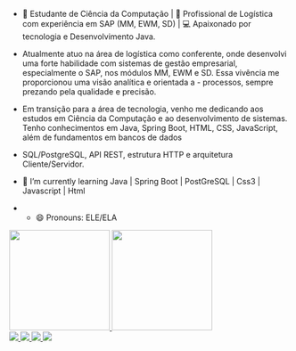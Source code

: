 - 🔭 Estudante de Ciência da Computação | 🚛 Profissional de Logística com experiência em SAP (MM, EWM, SD) | 💻 Apaixonado por tecnologia e Desenvolvimento Java.
- Atualmente atuo na área de logística como conferente, onde desenvolvi uma forte habilidade com sistemas de gestão empresarial, especialmente o SAP, nos módulos MM, EWM e SD. Essa vivência me proporcionou uma visão analítica e orientada a - processos, sempre prezando pela qualidade e precisão.

- Em transição para a área de tecnologia, venho me dedicando aos estudos em Ciência da Computação e ao desenvolvimento de sistemas. Tenho conhecimentos em Java, Spring Boot, HTML, CSS, JavaScript, além de fundamentos em bancos de dados
- SQL/PostgreSQL, API REST, estrutura HTTP e arquitetura Cliente/Servidor.
- 🌱 I’m currently learning  Java | Spring Boot | PostGreSQL | Css3 | Javascript | Html
- - 😄 Pronouns: ELE/ELA

<div>
  <a href="https://github.com/EduSantos20">
  <img height = "180em" src = "https://github-readme-stats.vercel.app/api?username=EduSantos20&show_icons=true&theme=drackla&include_all_commits=true&count_private=true" />
  <img height = "180em" src = "https://github-readme-stats.vercel.app/api/top-langs/?username=EduSantos20&layout=compact&langs_count=7&theme=drack" />
</div>
  <a href="https://www.instagram.com/eduaardosaantos/" target="_blank"> <img src = "https://img.shields.io/badge/Instagram-E4405F?style=for-the-badge&logo=instagram&logoColor=white "> </a>
  <a href = "mailto: eduardo_dasilvasantos18@outlook.com "> <img src = "https://img.shields.io/badge/Microsoft_Outlook-0078D4?style=for-the-badge&logo=microsoft-outlook&logoColor=white"> </a>
  <a href="https://www.linkedin.com/in/eduardo-santos-49a1a1172/" target="_blank"> <img src = "https://img.shields.io/badge/LinkedIn-0077B5?style=for-the-badge&logo=linkedin&logoColor=white "> </a>
  <a href="https://api.whatsapp.com/send?phone=+5535992131330&text=Oi!%20Tudo%20bem?%20T%C3%B4%20entrando%20em%20contato%20pelo%20o%20GitHub." target="_blank"> <img src = "https://img.shields.io/badge/WhatsApp-25D366?style=for-the-badge&logo=whatsapp&logoColor=white "> </a>
